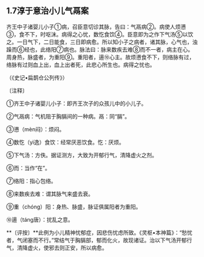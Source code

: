 ## 1.7淳于意治小儿气鬲案

齐王中子诸婴儿小子①病，召臣意切诊其脉，告曰：气鬲病②。病使人烦懑③，食不下，时呕沫。病得之心忧，数忔食饮④。臣意即为之作下气汤⑤以饮之。一日气下，二日能食，三日即病愈。所以知小子之病者，诸其脉，心气也，浊躁而⑥经也，此络阳⑦病也。脉法曰：脉来数疾去难⑧而不一者，病主在心。周身热，脉盛者，为重阳⑨。重阳者，逿⑩心主。故烦懑食不下，则络脉有过，络脉有过则血上出，血上出者死，此悲心所生也。病得之忧也。

（《史记•扁鹊仓公列传》）

〔注释〕

①齐王中子诸婴儿小子：即齐王次子的众孩儿中的小儿子。

②气鬲病：气机阻于胸膈间的一种病。鬲：同“膈”。

③懑（mèn闷）：烦闷。

④数忔（yì逸）食饮：经常厌恶饮食。忔：厌烦。

⑤下气汤：方佚。据证测方，大致为开郁行气，清降虚火之剂。

⑥而：当作“在”。

⑦络阳：指心包络。

⑧来数疾去难：谓其脉气来盛去衰。

⑨重（chóng）阳：身热、脉盛，脉证俱属阳者为重阳。

⑩逿（táng唐）：扰乱之意。

**〔评按〕**此例为小儿精神忧郁症，因悲伤忧虑所致。《灵枢•本神篇》：“愁忧者，气闭塞而不行。”常结气于胸膈部，郁而化火，故现诸证。治以下气汤开郁行气，清降虚火，使邪去则正安，所以病愈。
